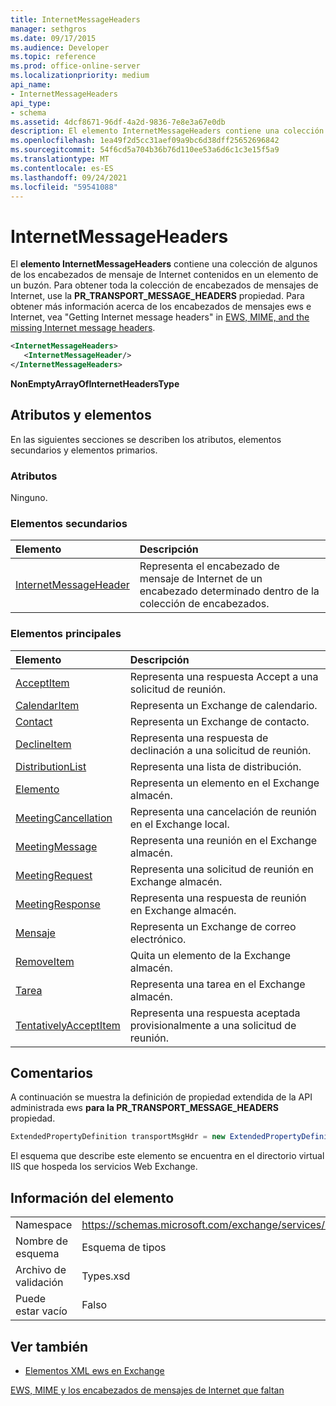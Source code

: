 ```yaml
---
title: InternetMessageHeaders
manager: sethgros
ms.date: 09/17/2015
ms.audience: Developer
ms.topic: reference
ms.prod: office-online-server
ms.localizationpriority: medium
api_name:
- InternetMessageHeaders
api_type:
- schema
ms.assetid: 4dcf8671-96df-4a2d-9836-7e8e3a67e0db
description: El elemento InternetMessageHeaders contiene una colección de algunos de los encabezados de mensaje de Internet contenidos en un elemento de un buzón. Para obtener toda la colección de encabezados de mensajes de Internet, use la PR_TRANSPORT_MESSAGE_HEADERS propiedad. Para obtener más información acerca de los encabezados de mensajes ews e Internet, veaGetting Internet message headersin EWS, MIME, and the missing Internet message headers.
ms.openlocfilehash: 1ea49f2d5cc31aef09a9bc6d38dff25652696842
ms.sourcegitcommit: 54f6cd5a704b36b76d110ee53a6d6c1c3e15f5a9
ms.translationtype: MT
ms.contentlocale: es-ES
ms.lasthandoff: 09/24/2021
ms.locfileid: "59541088"
---
```

# <a name="internetmessageheaders"></a>InternetMessageHeaders

El **elemento InternetMessageHeaders** contiene una colección de algunos de los encabezados de mensaje de Internet contenidos en un elemento de un buzón. Para obtener toda la colección de encabezados de mensajes de Internet, use la **PR_TRANSPORT_MESSAGE_HEADERS** propiedad. Para obtener más información acerca de los encabezados de mensajes ews e Internet, vea "Getting Internet message headers" in [EWS, MIME, and the missing Internet message headers](https://msdn.microsoft.com/library/exchange/hh545614%28v=exchg.140%29.aspx).
  
```XML
<InternetMessageHeaders>
   <InternetMessageHeader/>
</InternetMessageHeaders>
```

 **NonEmptyArrayOfInternetHeadersType**
## <a name="attributes-and-elements"></a>Atributos y elementos

En las siguientes secciones se describen los atributos, elementos secundarios y elementos primarios.
  
### <a name="attributes"></a>Atributos

Ninguno.
  
### <a name="child-elements"></a>Elementos secundarios

|**Elemento**|**Descripción**|
|:-----|:-----|
|[InternetMessageHeader](internetmessageheader.md) <br/> |Representa el encabezado de mensaje de Internet de un encabezado determinado dentro de la colección de encabezados.  <br/> |
   
### <a name="parent-elements"></a>Elementos principales

|**Elemento**|**Descripción**|
|:-----|:-----|
|[AcceptItem](acceptitem.md) <br/> |Representa una respuesta Accept a una solicitud de reunión.  <br/> |
|[CalendarItem](calendaritem.md) <br/> |Representa un Exchange de calendario.  <br/> |
|[Contact](contact.md) <br/> |Representa un Exchange de contacto.  <br/> |
|[DeclineItem](declineitem.md) <br/> |Representa una respuesta de declinación a una solicitud de reunión.  <br/> |
|[DistributionList](distributionlist.md) <br/> |Representa una lista de distribución.  <br/> |
|[Elemento](item.md) <br/> |Representa un elemento en el Exchange almacén.  <br/> |
|[MeetingCancellation](meetingcancellation.md) <br/> |Representa una cancelación de reunión en el Exchange local.  <br/> |
|[MeetingMessage](meetingmessage.md) <br/> |Representa una reunión en el Exchange almacén.  <br/> |
|[MeetingRequest](meetingrequest.md) <br/> |Representa una solicitud de reunión en Exchange almacén.  <br/> |
|[MeetingResponse](meetingresponse.md) <br/> |Representa una respuesta de reunión en Exchange almacén.  <br/> |
|[Mensaje](message-ex15websvcsotherref.md) <br/> |Representa un Exchange de correo electrónico.  <br/> |
|[RemoveItem](removeitem.md) <br/> |Quita un elemento de la Exchange almacén.  <br/> |
|[Tarea](task.md) <br/> |Representa una tarea en el Exchange almacén.  <br/> |
|[TentativelyAcceptItem](tentativelyacceptitem.md) <br/> |Representa una respuesta aceptada provisionalmente a una solicitud de reunión.  <br/> |
   
## <a name="remarks"></a>Comentarios

A continuación se muestra la definición de propiedad extendida de la API administrada ews **para la PR_TRANSPORT_MESSAGE_HEADERS** propiedad. 
  
```cs
ExtendedPropertyDefinition transportMsgHdr = new ExtendedPropertyDefinition(0x007D, MapiPropertyType.String);
```

El esquema que describe este elemento se encuentra en el directorio virtual IIS que hospeda los servicios Web Exchange.
  
## <a name="element-information"></a>Información del elemento

|||
|:-----|:-----|
|Namespace  <br/> |https://schemas.microsoft.com/exchange/services/2006/types  <br/> |
|Nombre de esquema  <br/> |Esquema de tipos  <br/> |
|Archivo de validación  <br/> |Types.xsd  <br/> |
|Puede estar vacío  <br/> |Falso  <br/> |
   
## <a name="see-also"></a>Ver también



- [Elementos XML ews en Exchange](ews-xml-elements-in-exchange.md)


[EWS, MIME y los encabezados de mensajes de Internet que faltan](https://msdn.microsoft.com/library/exchange/hh545614%28v=exchg.140%29.aspx)

